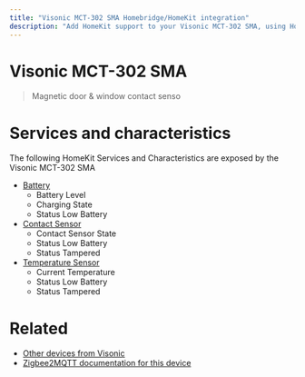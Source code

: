 ```yaml
---
title: "Visonic MCT-302 SMA Homebridge/HomeKit integration"
description: "Add HomeKit support to your Visonic MCT-302 SMA, using Homebridge, Zigbee2MQTT and homebridge-z2m."
---
```

<!---
This file has been GENERATED using src/docgen/docgen.ts
DO NOT EDIT THIS FILE MANUALLY!
-->
# Visonic MCT-302 SMA
> Magnetic door & window contact senso


# Services and characteristics
The following HomeKit Services and Characteristics are exposed by
the Visonic MCT-302 SMA

* [Battery](../../battery.md)
  * Battery Level
  * Charging State
  * Status Low Battery
* [Contact Sensor](../../sensors.md)
  * Contact Sensor State
  * Status Low Battery
  * Status Tampered
* [Temperature Sensor](../../sensors.md)
  * Current Temperature
  * Status Low Battery
  * Status Tampered


# Related
* [Other devices from Visonic](../index.md#visonic)
* [Zigbee2MQTT documentation for this device](https://www.zigbee2mqtt.io/devices/MCT-302_SMA.html)